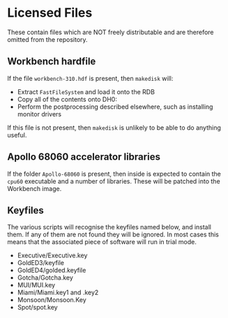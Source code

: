 Licensed Files
==============

These contain files which are NOT freely distributable and are therefore omitted
from the repository.


Workbench hardfile
------------------

If the file `workbench-310.hdf` is present, then `makedisk` will:

* Extract `FastFileSystem` and load it onto the RDB
* Copy all of the contents onto DH0:
* Perform the postprocessing described elsewhere, such as installing monitor
  drivers

If this file is not present, then `makedisk` is unlikely to be able to do
anything useful.


Apollo 68060 accelerator libraries
----------------------------------

If the folder `Apollo-68060` is present, then inside is expected to contain the
`cpu60` executable and a number of libraries. These will be patched into the
Workbench image.


Keyfiles
--------

The various scripts will recognise the keyfiles named below, and install them.
If any of them are not found they will be ignored. In most cases this means that
the associated piece of software will run in trial mode.

* Executive/Executive.key
* GoldED3/keyfile
* GoldED4/golded.keyfile
* Gotcha/Gotcha.key
* MUI/MUI.key
* Miami/Miami.key1 and .key2
* Monsoon/Monsoon.Key
* Spot/spot.key

